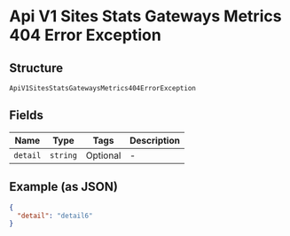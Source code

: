 
# Api V1 Sites Stats Gateways Metrics 404 Error Exception

## Structure

`ApiV1SitesStatsGatewaysMetrics404ErrorException`

## Fields

| Name | Type | Tags | Description |
|  --- | --- | --- | --- |
| `detail` | `string` | Optional | - |

## Example (as JSON)

```json
{
  "detail": "detail6"
}
```

